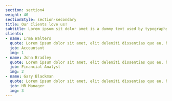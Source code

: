 ```yaml
---
section: section4
weight: 40
sectionStyle: section-secondary
title: Our Clients love us!
subtitle: Lorem ipsum sit dolor amet is a dummy text used by typography industry
clients:
- name: Irma Walters
  quote: Lorem ipsum dolor sit amet, elit deleniti dissentias quo eu, hinc minim appetere te usu, ea case duis scribentur has. Duo te consequat elaboraret, has quando suavitate at.
  job: Accountant
  img: 1
- name: John Bradley
  quote: Lorem ipsum dolor sit amet, elit deleniti dissentias quo eu, hinc minim appetere te usu, ea case duis scribentur has. Duo te consequat elaboraret, has quando suavitate at.
  job: Financial Analyst
  img: 2
- name: Gary Blackman
  quote: Lorem ipsum dolor sit amet, elit deleniti dissentias quo eu, hinc minim appetere te usu, ea case duis scribentur has. Duo te consequat elaboraret, has quando suavitate at.
  job: HR Manager
  img: 3
---
```

